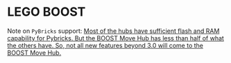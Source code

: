 # LEGO BOOST

Note on `PyBricks` support: [Most of the hubs have sufficient flash and RAM capability for Pybricks. But the BOOST Move Hub has less than half of what the others have. So, not all new features beyond 3.0 will come to the BOOST Move Hub.](https://github.com/pybricks/support/issues/29)
